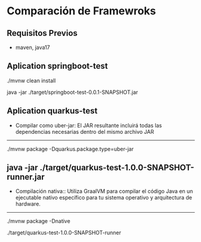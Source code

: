 # Comparación de Framewroks

## Requisitos Previos
- maven, java17

## Aplication springboot-test

./mvnw clean install 

java -jar ./target/springboot-test-0.0.1-SNAPSHOT.jar


## Aplication quarkus-test

- Compilar como uber-jar: El JAR resultante incluirá todas las dependencias necesarias dentro del mismo archivo JAR

---
./mvnw package -Dquarkus.package.type=uber-jar

java -jar ./target/quarkus-test-1.0.0-SNAPSHOT-runner.jar
---

- Compilación nativa:: Utiliza GraalVM para compilar el código Java en un ejecutable nativo específico para tu sistema operativo y arquitectura de hardware.

---
./mvnw package -Dnative 

./target/quarkus-test-1.0.0-SNAPSHOT-runner